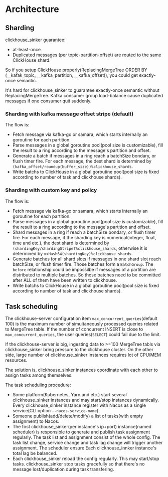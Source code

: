 # Architecture

## Sharding

clickhouse_sinker guarantee:

- at-least-once
- Duplicated messages (per topic-partition-offset) are routed to the same ClickHouse shard.

So if you setup ClickHouse properly(ReplacingMergeTree ORDER BY (__kafak_topic, __kafka_partition, __kafka_offset)), you could get exactly-once semantic.

It's hard for clickhouse_sinker to guarantee exactly-once semantic without ReplacingMergeTree. Kafka consumer group load-balance cause duplicated messages if one consumer quit suddenly.

### Sharding with kafka message offset stripe (default)

The flow is:

- Fetch message via kafka-go or samara, which starts internally an goroutine for each partition.
- Parse messages in a global goroutine pool(pool size is customizable), fill the result to a ring according to the message's partition and offset.
- Generate a batch if messages in a ring reach a batchSize bondary, or flush timer fire. For each message, the dest shard is determined by `(kafka_offset/roundup(buffer_size))%clickhouse_shards`.
- Write batchs to ClickHouse in a global goroutine pool(pool size is fixed according to number of task and clickhouse shards).

### Sharding with custom key and policy

The flow is:

- Fetch message via kafka-go or samara, which starts internally an goroutine for each partition.
- Parse messages in a global goroutine pool(pool size is customizable), fill the result to a ring according to the message's partition and offset.
- Shard messages in a ring if reach a batchSize bondary, or flush timer fire. For each message, if the sharding key is numerical(integer, float, time and etc.), the dest shard is determined by `(shardingKey/shardingStripe)%clickhouse_shards`, otherwise it is determined by `xxHash64(shardingKey)%clickhouse_shards`.
- Generate batches for all shard slots if messages in one shard slot reach batchSize, or flush timer fire. Those batches form a `BatchGroup`. The `before` relationship could be impossilbe if messages of a partition are distributed to multiple batches. So those batches need to be committed after ALL of them have been written to clickhouse.
- Write batchs to ClickHouse in a global goroutine pool(pool size is fixed according to number of task and clickhouse shards).


## Task scheduling

The clickhouse-server configuration item `max_concurrent_queries`(default 100) is the maximum number of simultaneously processed queries related to MergeTree table. If the number of concurrent INSERT is close to `max_concurrent_queries`, the user queries(`SELECT`) could fail due to the limit.

If the clickhouse-server is big, ingesting data to >=100 MergeTree tabls via clickhouse_sinker bring pressure to the clickhouse cluster. On the other side, large number of clickhouse_sinker instances requires lot of CPU/MEM resources.

The solution is, clickhouse_sinker instances coordinate with each other to assign tasks among themselves.

The task scheduling procedure:

- Some platform(Kubernetes, Yarn and etc.) start several clickhouse_sinker instances and may start/stop  instances dynamically. Every clickhouse_sinker instance register with Nacos as a single service(CLI option `--nacos-service-name`).
- Someone publish(add/delete/modify) a list of tasks(with empty assignment) to Nacos.
- The first clickhouse_sinker(per instance's ip+port) instance(named scheduler) is responsible to generate and publish task assignment regularly. The task list and assignment consist of the whole config. The task list change, service change and task lag change will trigger another assignment. The scheduler ensure Each clickhouse_innker instance's total lag be balanced.
- Each clickhouse_sinker reload the config regularly. This may start/stop tasks. clickhouse_sinker stop tasks gracefully so that there's no message lost/duplication during task transfering.
